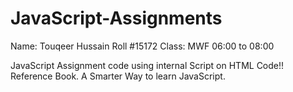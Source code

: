 # JavaScript-Assignments
Name: Touqeer Hussain
Roll #15172
Class: MWF 06:00 to 08:00

JavaScript Assignment code using internal Script on HTML Code!!
Reference Book.
A Smarter Way to learn JavaScript.

